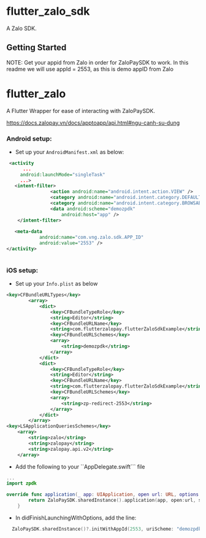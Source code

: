 # flutter_zalo_sdk

A Zalo SDK.

## Getting Started

NOTE: Get your appid from Zalo in order for ZaloPaySDK to work. In this readme we will use appId = 2553, as this is demo appID from Zalo

# flutter_zalo

A Flutter Wrapper for ease of interacting with ZaloPaySDK. 

https://docs.zalopay.vn/docs/apptoapp/api.html#ngu-canh-su-dung


### Android setup:

* Set up your ```AndroidManifest.xml``` as below:

```xml
 <activity
      ...
     android:launchMode="singleTask"
     ...>
   <intent-filter>
                <action android:name="android.intent.action.VIEW" />
                <category android:name="android.intent.category.DEFAULT" />
                <category android:name="android.intent.category.BROWSABLE" />
                <data android:scheme="demozpdk"
                    android:host="app" />
    </intent-filter>
  
   <meta-data
            android:name="com.vng.zalo.sdk.APP_ID"
            android:value="2553" />
</activity>
           
```

### iOS setup:

* Set up your ```Info.plist``` as below

```xml
<key>CFBundleURLTypes</key>
    	<array>
    		<dict>
    			<key>CFBundleTypeRole</key>
    			<string>Editor</string>
    			<key>CFBundleURLName</key>
    			<string>com.flutterzalopay.flutterZaloSdkExample</string>
    			<key>CFBundleURLSchemes</key>
    			<array>
    				<string>demozpdk</string>
    			</array>
    		</dict>
    		<dict>
    			<key>CFBundleTypeRole</key>
    			<string>Editor</string>
    			<key>CFBundleURLName</key>
    			<string>com.flutterzalopay.flutterZaloSdkExample</string>
    			<key>CFBundleURLSchemes</key>
    			<array>
    				<string>zp-redirect-2553</string>
    			</array>
    		</dict>
    	</array>
<key>LSApplicationQueriesSchemes</key>
	<array>
		<string>zalo</string>
		<string>zalopay</string>
		<string>zalopay.api.v2</string>
	</array>
```

* Add the following to your ``AppDelegate.swift``` file

```swift
...
import zpdk

override func application(_ app: UIApplication, open url: URL, options: [UIApplication.OpenURLOptionsKey : Any] = [:]) -> Bool {
        return ZaloPaySDK.sharedInstance().application(app, open:url, sourceApplication: "vn.com.vng.zalopay", annotation:nil)
    }
```

* In didFinishLaunchingWithOptions, add the line:

```swift 
  ZaloPaySDK.sharedInstance()?.initWithAppId(2553, uriScheme: "demozpdk://app", environment: .sandbox)
```



